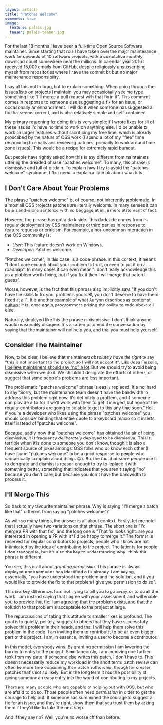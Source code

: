```yaml
---
layout: article
title: "Patches Welcome"
comments: true
image:
  feature: palais.jpg
  teaser: palais-teaser.jpg
---
```


For the last 18 months I have been a full-time Open Source Software maintainer. Since starting that role I have taken over the major maintenance work for upwards of 10 software projects, with a cumulative monthly download count somewhere near the millions. In calendar year 2016 I received 15,000 emails from GitHub, despite religiously unsubscribing myself from repositories where I have the commit bit but no major maintenance responsibility.

I say all this not to brag, but to explain something. When going through the issues lists on projects I maintain, you may occasionally see me type something like "I'll merge a pull request with that fix in it". This comment comes in response to someone else suggesting a fix for an issue, or occasionally an enhancement. I will do it when someone has suggested a fix that seems correct, and is also relatively simple and self-contained.

My primary reasoning for doing this is very simple: if I wrote fixes for all of these issues I'd have no time to work on anything else. I'd be unable to work on larger features without sacrificing my free time, which is already proscribed by the nature of OSS work (I spend a lot of my "free" time responding to emails and reviewing patches, primarily to work around time zone issues). This would be a recipe for extremely rapid burnout.

But people have rightly asked how this is any different from maintainers uttering the dreaded phrase "patches welcome". To many, this phrase is dismissive and full of disdain. To explain how I try to avoid the "patches welcome" syndrome, I first need to explain a little bit about what it is.

## I Don't Care About Your Problems

The phrase "patches welcome" is, of course, not inherently problematic. In almost all OSS projects patches are literally welcome. In many senses it can be a stand-alone sentence with no baggage at all: a mere statement of fact.

However, the phrase has got a dark side. This dark side comes from its regular deployment by OSS maintainers or third parties in response to feature requests or criticism. For example, a not-uncommon interaction in the OSS community is:

- *User*: This feature doesn't work on Windows.
- *Developer*: Patches welcome.

"Patches welcome", in this case, is a code-phrase. In this context, it means "I don't care enough about your problem to fix it, or even to put it on a roadmap". In many cases it can even mean "I don't really acknowledge this as a problem worth fixing, but if you fix it then I will merge that patch I guess".

Worse, however, is the fact that this phrase also implicitly says "If you don't have the skills to fix your problems yourself, you don't deserve to have them fixed at all". It is another example of what Aurynn describes as [contempt culture](http://blog.aurynn.com/contempt-culture): it is, once again, programmers prizing the ability to code above all else.

Naturally, deployed like this the phrase *is* dismissive: I don't think anyone would reasonably disagree. It's an attempt to end the conversation by saying that the maintainer will not help you, and that you must help yourself.

## Consider The Maintainer

Now, to be clear, I believe that maintainers *absolutely have the right* to say "this is not important to the project so I will not accept it". Like Jess Frazelle, [I believe maintainers should say "no" a lot](https://blog.jessfraz.com/post/the-art-of-closing/). But we should try to avoid being dismissive when we do it. We shouldn't denigrate the efforts of others, or suggest that some people's problems are less important.

The problematic "patches welcome" phrase is easily replaced. It's not hard to say "Sorry, but the maintenance team doesn't have the bandwidth to address this problem right now. It's definitely a problem, and if someone can provide a fix for it we'll work with them to get it merged, but none of the regular contributors are going to be able to get to this any time soon." Hell, if you're a developer who likes using the phrase "patches welcome" you should consider binding that entire quote to a keyboard macro so it inserts itself instead of "patches welcome".

Because, sadly, now that "patches welcome" has obtained the air of being dismissive, it is frequently *deliberately* deployed to be dismissive. This is terrible when it is done to someone you don't know, though it is also a frequent source of jokes amongst OSS folks who *do* know each other (I have found "patches welcome" to be a good response to people who sarcastically complain about things 😉). But the fact that some people use it to denigrate and dismiss is reason enough to try to replace it with something better, something that indicates that you aren't saying "no" because you don't care, but because you don't have the bandwidth to process it.


## I'll Merge This

So back to my favourite maintainer phrase. Why is saying "I'll merge a patch like that" different from saying "patches welcome"?

As with so many things, the answer is all about context. Firstly, let me note that I actually have two variations on that phrase. The short one is "I'd merge a PR with that fix", and the long one is "That fix looks right: are you interested in opening a PR with it? I'd be happy to merge it." The former is reserved for regular contributors to projects, people who I know are not intimidated by the idea of contributing to the project. The latter is for people I don't recognise, but it's also the key to understanding why I think this phrase is different.

You see, this is all about *granting permission*. This phrase is always deployed once someone has identified a fix already. I am saying, essentially, "you have understood the problem and the solution, and if you would like to provide the fix to that problem I give you permission to do so".

This is a key difference. I am not trying to tell you to go away, or to do all the work. I am instead saying that I agree with your assessment, and will enable you to provide that fix. I am agreeing that the problem exists, and that the solution to that problem is acceptable to the project at large.

The repurcussions of taking this attitude to smaller fixes is profound. The goal is to quietly, politely, suggest to others that they have successfully solved this problem in their heads, and that I will help them solve this problem in the code. I am inviting them to contribute, to be an even bigger part of the project. I am, in essence, inviting a user to become a contributor.

In this model, everybody wins. By granting permission I am lowering the barrier to entry to the project. Simultaneously, I am removing one further task from my plate: if someone else writes this patch, I don't have to. This doesn't necessarily reduce my workload in the short term: patch review can often be more time consuming than patch authorship, though for smaller patches that's not so likely. But in the long term it has the possibility of giving someone an easy entry into the world of contributing to my projects.

There are many people who are capable of helping out with OSS, but who are afraid to do so. Those people often need *permission* in order to get the courage to help out. If someone has summoned the courage to suggest a fix for an issue, and they're right, show them that you trust them by asking them if they'd like to take the next step.

And if they say no? Well, you're no worse off than before.
